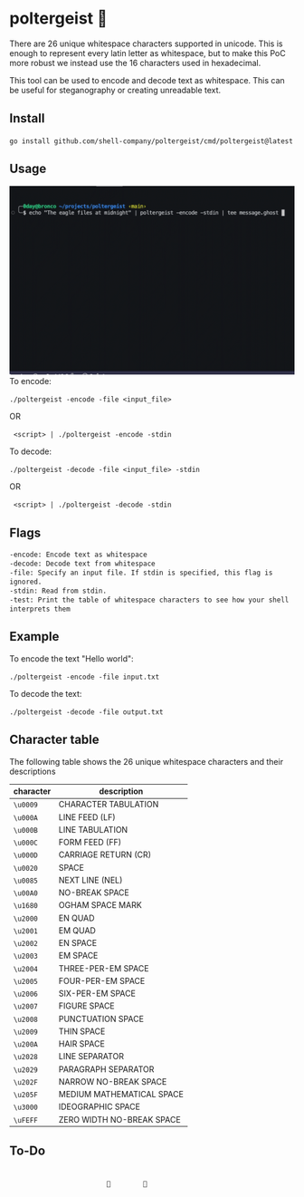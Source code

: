 # poltergeist 👻

There are 26 unique whitespace characters supported in unicode. This is enough to represent every latin letter as whitespace, but to make this PoC more robust we instead use the 16 characters used in hexadecimal.

This tool can be used to encode and decode text as whitespace. This can be useful for steganography or creating unreadable text.

## Install 

`go install github.com/shell-company/poltergeist/cmd/poltergeist@latest   `

## Usage
<img src="./geist.gif">
To encode:

`./poltergeist -encode -file <input_file>`

OR 

` <script> | ./poltergeist -encode -stdin`

To decode:

`./poltergeist -decode -file <input_file> -stdin`

OR

` <script> | ./poltergeist -decode -stdin`

## Flags
```
-encode: Encode text as whitespace
-decode: Decode text from whitespace
-file: Specify an input file. If stdin is specified, this flag is ignored.
-stdin: Read from stdin.
-test: Print the table of whitespace characters to see how your shell interprets them
```

## Example

To encode the text "Hello world":

`./poltergeist -encode -file input.txt`

To decode the text:

`./poltergeist -decode -file output.txt`

## Character table

The following table shows the 26 unique whitespace characters and their descriptions

| character | description |
| --------- | ---------- |
|`\u0009` | CHARACTER TABULATION |
|`\u000A` | LINE FEED (LF) |
|`\u000B` | LINE TABULATION |
|`\u000C` | FORM FEED (FF) |
|`\u000D` | CARRIAGE RETURN (CR) |
|`\u0020` | SPACE |
|`\u0085` | NEXT LINE (NEL) |
|`\u00A0` | NO-BREAK SPACE |
|`\u1680` | OGHAM SPACE MARK |
|`\u2000` | EN QUAD |
|`\u2001` | EM QUAD |
|`\u2002` | EN SPACE |
|`\u2003` | EM SPACE |
|`\u2004` | THREE-PER-EM SPACE |
|`\u2005` | FOUR-PER-EM SPACE |
|`\u2006` | SIX-PER-EM SPACE |
|`\u2007` | FIGURE SPACE |
|`\u2008` | PUNCTUATION SPACE |
|`\u2009` | THIN SPACE |
|`\u200A` | HAIR SPACE |
|`\u2028` | LINE SEPARATOR |
|`\u2029` | PARAGRAPH SEPARATOR |
|`\u202F` | NARROW NO-BREAK SPACE |
|`\u205F` | MEDIUM MATHEMATICAL SPACE |
|`\u3000` | IDEOGRAPHIC SPACE |
|`\uFEFF` | ZERO WIDTH NO-BREAK SPACE |

## To-Do
```
                   
                	               	
```
